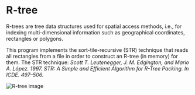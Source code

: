 # R-tree
R-trees are tree data structures used for spatial access methods, i.e., for indexing multi-dimensional information such as geographical coordinates, rectangles or polygons.

This program implements the sort-tile-recursive (STR) technique that reads all rectangles from a file in order to construct an R-tree (in memory) for them.
The STR technique: *Scott T. Leutenegger, J. M. Edgington, and Mario A. López. 1997. STR: A Simple and Efficient Algorithm for R-Tree Packing. In ICDE. 497–506.*

![R-tree image](https://en.wikipedia.org/wiki/File:R-tree.svg)
